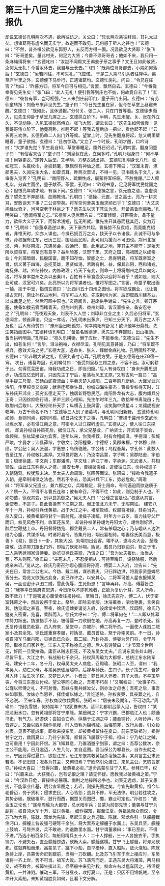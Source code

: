 # 第三十八回 定三分隆中决策 战长江孙氏报仇



却说玄德访孔明两次不遇，欲再往访之。关公曰：“兄长两次亲往拜谒，其礼太过矣。想诸葛亮有虚名而无实学，故避而不敢见。兄何惑于斯人之甚也！”玄德曰：“不然，昔齐桓公欲见东郭野人，五反而方得一面。况吾欲见大贤耶？”张飞曰：“哥哥差矣。量此村夫，何足为大贤；今番不须哥哥去；他如不来，我只用一条麻绳缚将来！”玄德叱曰：“汝岂不闻周文王谒姜子牙之事乎？文王且如此敬贤，汝何太无礼！今番汝休去，我自与云长去。”飞曰：“既两位哥哥都去，小弟如何落后！”玄德曰：“汝若同往，不可失礼。”飞应诺。
于是三人乘马引从者往隆中。离草庐半里之外，玄德便下马步行，正遇诸葛均。玄德忙施礼，问曰：“令兄在庄否？”均曰：“昨暮方归。将军今日可与相见。”言罢，飘然自去。玄德曰：“今番侥幸得见先生矣！”张飞曰：“此人无礼！便引我等到庄也不妨，何故竟自去了！”玄德曰：“彼各有事，岂可相强。”三人来到庄前叩门，童子开门出问。玄德曰：“有劳仙童转报：刘备专来拜见先生。”童子曰：“今日先生虽在家，但今在草堂上昼寝未醒。”玄德曰：“既如此，且休通报。”分付关、张二人，只在门首等着。玄德徐步而入，见先生仰卧于草堂几席之上。玄德拱立阶下。半晌，先生未醒。关、张在外立久，不见动静，入见玄德犹然侍立。张飞大怒，谓云长曰：“这先生如何傲慢！见我哥哥侍立阶下，他竟高卧，推睡不起！等我去屋后放一把火，看他起不起！”云长再三劝住。玄德仍命二人出门外等候。望堂上时，见先生翻身将起，忽又朝里壁睡着。童子欲报。玄德曰：“且勿惊动。”又立了一个时辰，孔明才醒，口吟诗曰：“大梦谁先觉？平生我自知，草堂春睡足，窗外日迟迟。”孔明吟罢，翻身问童子曰：“有俗客来否？”童子曰：“刘皇叔在此，立候多时。”孔明乃起身曰：“何不早报！尚容更衣。”遂转入后堂。又半晌，方整衣冠出迎。
玄德见孔明身长八尺，面如冠玉，头戴纶巾，身披鹤氅，飘飘然有神仙之概。玄德下拜曰：“汉室末胄、涿郡愚夫，久闻先生大名，如雷贯耳。昨两次晋谒，不得一见，已书贱名于文几，未审得入览否？”孔明曰：“南阳野人，疏懒性成，屡蒙将军枉临，不胜愧赧。”二人叙礼毕，分宾主而坐，童子献茶。茶罢，孔明曰：“昨观书意，足见将军忧民忧国之心；但恨亮年幼才疏，有误下问。”玄德曰：“司马德操之言，徐元直之语，岂虚谈哉？望先生不弃鄙贱，曲赐教诲。”孔明曰：“德操、元直，世之高士。亮乃一耕夫耳，安敢谈天下事？二公谬举矣。将军奈何舍美玉而求顽石乎？”玄德曰：“大丈夫抱经世奇才，岂可空老于林泉之下？愿先生以天下苍生为念，开备愚鲁而赐教。”孔明笑曰：“愿闻将军之志。”玄德屏人促席而告曰：“汉室倾颓，奸臣窃命，备不量力，欲伸大义于天下，而智术浅短，迄无所就。惟先生开其愚而拯其厄，实为万幸！”孔明曰：“自董卓造逆以来，天下豪杰并起。曹操势不及袁绍，而竟能克绍者，非惟天时，抑亦人谋也。今操已拥百万之众，挟天子以令诸侯，此诚不可与争锋。孙权据有江东，已历三世，国险而民附，此可用为援而不可图也。荆州北据汉、沔，利尽南海，东连吴会，西通巴、蜀，此用武之地，非其主不能守；是殆天所以资将军，将军岂有意乎？益州险塞，沃野千里，天府之国，高祖因之以成帝业；今刘璋暗弱，民殷国富，而不知存恤，智能之士，思得明君。将军既帝室之胄，信义著于四海，总揽英雄，思贤如渴，若跨有荆、益，保其岩阻，西和诸戎，南抚彝、越，外结孙权，内修政理；待天下有变，则命一上将将荆州之兵以向宛、洛，将军身率益州之众以出秦川，百姓有不箪食壶浆以迎将军者乎？诚如是，则大业可成，汉室可兴矣。此亮所以为将军谋者也。惟将军图之。”言罢，命童子取出画一轴，挂于中堂，指谓玄德曰：“此西川五十四州之图也。将军欲成霸业，北让曹操占天时，南让孙权占地利，将军可占人和。先取荆州为家，后即取西川建基业，以成鼎足之势，然后可图中原也。”玄德闻言，避席拱手谢曰：“先生之言，顿开茅塞，使备如拨云雾而睹青天。但荆州刘表、益州刘璋，皆汉室宗亲，备安忍夺之？”孔明曰：“亮夜观天象，刘表不久人世；刘璋非立业之主：久后必归将军。”玄德闻言，顿首拜谢。只这一席话，乃孔明未出茅庐，已知三分天下，真万古之人不及也！后人有诗赞曰：“豫州当日叹孤穷，何幸南阳有卧龙！欲识他年分鼎处，先生笑指画图中。”玄德拜请孔明曰：“备虽名微德薄，愿先生不弃鄙贱，出山相助。备当拱听明诲。”孔明曰：“亮久乐耕锄，懒于应世，不能奉命。”玄德泣曰：“先生不出，如苍生何！”言毕，泪沾袍袖，衣襟尽湿。孔明见其意甚诚，乃曰：“将军既不相弃，愿效犬马之劳。”玄德大喜，遂命关、张入，拜献金麻礼物。孔明固辞不受。玄德曰：“此非聘大贤之礼，但表刘备寸心耳。”孔明方受。于是玄德等在庄ZG宿一宵。
次日，诸葛均回，孔明嘱付曰：“吾受刘皇叔三顾之恩，不容不出。汝可躬耕于此，勿得荒芜田亩。待我功成之日，即当归隐。”后人有诗叹曰：“身未升腾思退步，功成应忆去时言。只因先主丁宁后，星落秋风五丈原。”又有古风一篇曰：“高皇手提三尺雪，芒砀白蛇夜流血；平秦灭楚入咸阳，二百年前几断绝。大哉光武兴洛阳，传至桓灵又崩裂；献帝迁都幸许昌，纷纷四海生豪杰：曹操专权得天时，江东孙氏开鸿业；孤穷玄德走天下，独居新野愁民厄。南阳卧龙有大志，腹内雄兵分正奇；只因徐庶临行语，茅庐三顾心相知。先生尔时年三九，收拾琴书离陇亩；先取荆州后取川，大展经纶补天手；纵横舌上鼓风雷，谈笑胸中换星斗；龙骧虎视安乾坤，万古千秋名不朽！”玄德等三人别了诸葛均，与孔明同归新野。
玄德待孔明如师，食则同桌，寝则同榻，终日共论天下之事，孔明曰：“曹操于冀州作玄武池以练水军，必有侵江南之意。可密令人过江探听虚实。”玄德从之，使人往江东探听。
却说孙权自孙策死后，据住江东，承父兄基业，广纳贤士，开宾馆于吴会，命顾雍、张纮延接四方宾客。连年以来，你我相荐。时有会稽阚泽，字德润；彭城严畯，字曼才；沛县薛综，字敬文；汝阳程秉，字德枢；吴郡朱桓，字休穆；陆绩，字公纪；吴人张温，字惠恕；乌伤骆统，字公绪；乌程吾粲，字孔休：此数人皆至江东，孙权敬礼甚厚。又得良将数人：乃汝南吕蒙，字子明；吴郡陆逊，宇伯言；琅琊徐盛，字文向；东郡潘璋，字文珪；庐江丁奉，字承渊。文武诸人，共相辅佐，由此江东称得人之盛。
建安七年，曹操破袁绍，遣使往江东，命孙权遣子入朝随驾。权犹豫未决。吴太夫人命周瑜、张昭等面议。张昭曰：“操欲令我遣子入朝，是牵制诸侯之法也。然若不令去，恐其兴兵下江东，势必危矣。”周瑜曰：“将军承父兄遗业，兼六郡之众，兵精粮足，将士用命，有何逼迫而欲送质于人？质一入，不得不与曹氏连和；彼有命召，不得不往：如此，则见制于人也。不如勿遣，徐观其变，别以良策御之。”吴太夫人曰：“公瑾之言是也。”权遂从其言，谢使者，不遣子。自此曹操有下江南之意。但正值北方未宁，无暇南征。
建安八年十一月，孙权引兵伐黄祖，战于大江之中。祖军败绩。权部将凌操，轻舟当先，杀入夏口，被黄祖部将甘宁一箭射死。凌操子凌统，时年方十五岁，奋力往夺父尸而归。权见风色不利，收军还东吴。
却说孙权弟孙翊为丹阳太守，翊性刚好酒，醉后尝鞭挞士卒。丹阳督将妫览、郡丞戴员二人，常有杀翊之心；乃与翊从人边洪结为心腹，共谋杀翊。时诸将县令，皆集丹阳，翊设宴相待。翊妻徐氏美而慧，极善卜《易》，是日卜一卦，其象大凶，劝翊勿出会客。翊不从，遂与众大会。至晚席散，边洪带刀跟出门外，即抽刀砍死孙翊。妫览、戴员乃归罪边洪，斩之于市。二人乘势掳翊家资侍妾。妫览见徐氏美貌，乃谓之曰：“吾为汝夫报仇，汝当从我；不从则死。”徐氏曰：“夫死未几，不忍便相从；可待至晦日，设祭除服，然后成亲未迟。”览从之。徐氏乃密召孙翊心腹旧将孙高、傅婴二人入府，泣告曰：“先夫在日，常言二公忠义。今妫、戴二贼，谋杀我夫，只归罪边洪，将我家资童婢尽皆分去。妫览又欲强占妾身，妾已诈许之，以安其心。二将军可差人星夜报知吴侯，一面设密计以图二贼，雪此仇辱，生死衔恩！”言毕再拜。孙高、傅婴皆泣曰：“我等平日感府君恩遇，今日所以不即死难者，正欲为复仇计耳。夫人所命，敢不效力！”于是密遣心腹使者往报孙权。
至晦日，徐氏先召孙、傅二人，伏于密室韩幕之中，然后设祭于堂上。祭毕，即除去孝服，沐浴薰香，浓妆艳裹，言笑自若。妫览闻之甚喜。至夜，徐氏遗婢妾请览入府，设席堂中饮酒。饮既醉，徐氏乃邀览入密室。览喜，乘醉而入。徐氏大呼曰：“孙、傅二将军何在！”二人即从帏幕中持刀跃出。妫览措手不及，被傅婴一刀砍倒在地，孙高再复一刀，登时杀死。徐氏复传请戴员赴宴。员入府来，至堂中，亦被孙、傅二将所杀。一面使人诛戮二贼家小及其余党。徐氏遂重穿孝服，将妫览、戴员首级，祭于孙翊灵前。不一日，孙权自领军马至丹阳，见徐氏已杀妫、戴二贼，乃封孙高、傅婴为牙门将，令守丹阳，取徐氏归家养老。江东人无不称徐氏之德。后人有诗赞曰：“才节双全世所无，奸回一旦受摧锄。庸臣从贼忠臣死，不及东吴女丈夫。”
且说东吴各处山贼，尽皆平复。大江之中，有战船七千余只。孙权拜周瑜为大都督，总统江东水陆军马。建安十二年，冬十月，权母吴太夫人病危，召周瑜、张昭二人至，谓曰：“我本吴人，幼亡父母，与弟吴景徒居越中。后嫁与孙氏，生四子。长子策生时，吾梦月入怀；后生次子权，又梦日入怀。卜者云：梦日月入怀者，其子大贵。不幸策早丧，今将江东基业付权。望公等同心助之，吾死不朽矣！”又嘱权曰：“汝事子布、公瑾以师傅之礼，不可怠慢。吾妹与我共嫁汝父，则亦汝之母也；吾死之后，事吾妹如事我。汝妹亦当恩养，择佳婿以嫁之。”言讫遂终。孙权哀哭，具丧葬之礼，自不必说。
至来年春，孙权商议欲伐黄祖。张昭曰：“居丧未及期年，不可动兵。”周瑜曰：“报仇雪恨，何待期年？”权犹豫未决。适平北都尉吕蒙入见，告权曰：“某把龙湫水口，忽有黄祖部将甘宁来降。某细询之：宁字兴霸，巴郡临江人也；颇通书史，有气力，好游侠；尝招合亡命，纵横于江湖之中；腰悬铜铃，人听铃声，尽皆避之。又尝以西川锦作帆幔，时人皆称为锦帆贼。后悔前非，改行从善，引众投刘表。见表不能成事，即欲来投东吴，却被黄祖留住在夏口。前东吴破祖时，祖得甘宁之力，救回夏口；乃待宁甚薄。都督苏飞屡荐宁于祖。祖曰：宁乃劫江之贼，岂可重用！宁因此怀恨。苏飞知其意，乃置酒邀宁到家，谓之曰：吾荐公数次，奈主公不能用。日月逾迈，人生几何，宜自远图。吾当保公为邾县长，自作去就之计。宁因此得过夏口，欲投江东，恐江东恨其救黄祖杀凌操之事。某具言主公求贤若渴，不记旧恨；况各为其主，又何恨焉？宁欣然引众渡江，来见主公。乞钧旨定夺。”孙权大喜曰：“吾得兴霸，破黄祖必矣。”遂命吕蒙引甘宁入见。参拜已毕，权曰：“兴霸来此，大获我心，岂有记恨之理？请无怀疑。愿教我以破黄祖之策。”宁曰：“今汉祚日危，曹操终必篡窃。南荆之地操所必争也。刘表无远虑，其子又愚劣，不能承业传基，明公宜早图之；若迟，则操先图之矣。今宜先取黄祖。祖今年老昏迈，务于货利；侵求吏民，人心皆怨；战具不修，军无法律。明公若往攻之，其势必破。既破祖军，鼓行而西，据楚关而图巴、蜀，霸业可定也。”孙权曰：“此金玉之论也！”遂命周瑜为大都督，总水陆军兵；吕蒙为前部先锋；董袭与甘宁为副将；权自领大军十万，征讨黄祖。
细作探知，报至江夏。黄祖急聚众商议，令苏飞为大将，陈就、邓龙为先锋，尽起江夏之兵迎敌。陈就、邓龙各引一队艨艟截住沔口，艨艟上各设强弓硬弩千余张，将大索系定艨艟于水面上。东吴兵至，艨艟上鼓响，弓弩齐发，兵不敢进，约退数里水面。甘宁谓董袭曰：“事已至此，不得不进。”乃选小船百余只，每船用精兵五十人：二十人撑船，三十人各披衣甲，手执铜刀，不避矢石，直至艨艟傍边，砍断大索，艨艟遂横。甘宁飞上艨艟，将邓龙砍死。陈就弃船而走。吕蒙见了，跳下小船，自举橹棹，直入船队，放火烧船。陈就急待上岸，吕蒙舍命赶到跟前，当胸一刀砍翻。比及苏飞引军于岸上接应时，东吴诸将一齐上岸，势不可当。祖军大败。苏飞落荒而走，正遇东吴大将潘璋，两马相交，战不数合，被璋生擒过去，径至船中来见孙权。权命左右以槛车囚之，待活捉黄祖，一并诛戮。催动三军，不分昼夜，攻打夏口。正是：只因不用锦帆贼，至令冲开大索船。未知黄祖胜负如何，且看下文分解。


